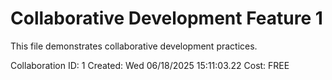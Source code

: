 # Collaborative Development Feature 1 
 
This file demonstrates collaborative development practices. 
 
Collaboration ID: 1 
Created: Wed 06/18/2025 15:11:03.22 
Cost: FREE 
